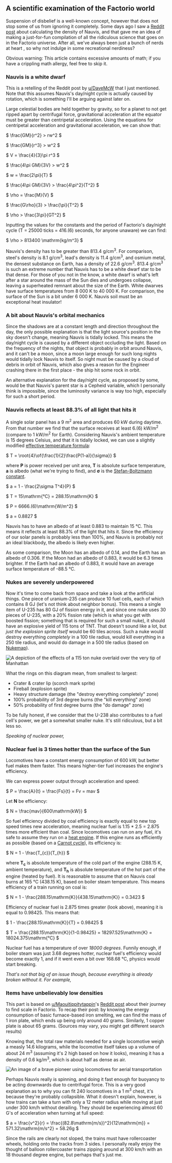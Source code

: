 ## A scientific examination of the Factorio world

Suspension of disbelief is a well-known concept, however that does not stop some of us from ignoring it completely. Some days ago I saw a [Reddit post](https://www.reddit.com/r/factorio/comments/jaz6yl/calculating_the_density_of_nauvis/) about calculating the density of Nauvis, and that gave me an idea of making a just-for-fun compilation of all the ridiculous science that goes on in the Factorio universe. After all, we've always been just a bunch of nerds at heart , so why not indulge in some recreational nerdiness?

Obvious warning: This article contains excessive amounts of math; if you have a crippling math allergy, feel free to skip it.

### Nauvis is a white dwarf

This is a retelling of the Reddit post by [u/DaveMcW](https://www.reddit.com/user/DaveMcW/) that I just mentioned. Note that this assumes Nauvis's day/night cycle is actually caused by rotation, which is something I'll be arguing against later on.

Large celestial bodies are held together by gravity, so for a planet to not get ripped apart by centrifugal force, gravitational acceleration at the equator must be greater than centripetal acceleration. Using the equations for centripetal acceleration and gravitational acceleration, we can show that:

$ \frac{GM}{r^2} > rw^2 $

$ \frac{GM}{r^3} > w^2 $

$ V = \frac{4}{3}\pi r^3 $

$ \frac{4\pi GM}{3V} > w^2 $

$ w = \frac{2\pi}{T} $

$ \frac{4\pi GM}{3V} > \frac{4\pi^2}{T^2} $

$ \rho = \frac{M}{V} $

$ \frac{G\rho}{3} > \frac{\pi}{T^2} $

$ \rho > \frac{3\pi}{GT^2} $

Inputting the values for the constants and the period of Factorio's day/night cycle (T = 25000 ticks = 416.(6) seconds, for anyone unaware) we can find:

$ \rho > 813400 \mathrm{kg/m^3} $

Nauvis's density has to be greater than 813.4 g/cm<sup>3</sup>. For comparison, steel's density is 8.1 g/cm<sup>3</sup>, lead's density is 11.4 g/cm<sup>3</sup>, and osmium metal, the densest substance on Earth, has a density of 22.6 g/cm<sup>3</sup>. 813.4 g/cm<sup>3</sup> is such an extreme number that Nauvis has to be a white dwarf star to be that dense. For those of you not in the know, a white dwarf is what's left after a star around the mass of the Sun dies and undergoes collapse, leaving a superheated remnant about the size of the Earth. White dwarves have surface temperatures from 8 000 K to 40 000 K. For comparison, the surface of the Sun is a bit under 6 000 K. Nauvis soil must be an exceptional heat insulator!

### A bit about Nauvis's orbital mechanics

Since the shadows are at a constant length and direction throughout the day, the only possible explanation is that the light source's position in the sky doesn't change, meaning Nauvis is tidally locked. This means the day/night cycle is caused by a different object occluding the light. Based on the frequency of the nights, that object is probably in orbit around Nauvis, and it can't be a moon, since a moon large enough for such long nights would tidally lock Nauvis to itself. So night must be caused by a cloud of debris in orbit of Nauvis, which also gives a reason for the Engineer crashing there in the first place - the ship hit some rock in orbit.

An alternative explanation for the day/night cycle, as proposed by some, would be that Nauvis's parent star is a Cepheid variable, which I personally think is impossible, since the luminosity variance is way too high, especially for such a short period.

### Nauvis reflects at least 88.3% of all light that hits it

A single solar panel has a 9 m<sup>2</sup> area and produces 60 kW during daytime. From that number we find that the surface receives at least 6.(6) kW/m<sup>2</sup> (compare to 1 kW/m<sup>2</sup> for Earth). Considering Nauvis's ambient temperature is 15 degrees Celsius, and that it is tidally locked, we can use a slightly modified [effective temperature formula](https://en.wikipedia.org/wiki/Effective_temperature#Surface_temperature_of_a_planet):

$ T = \root{4}\of{\frac{1}{2}\frac{P(1-a)}{\sigma}} $

where **P** is power received per unit area, **T** is absolute surface temperature, **a** is albedo (what we're trying to find), and **σ** is the [Stefan-Boltzmann constant](https://en.wikipedia.org/wiki/Stefan%E2%80%93Boltzmann_constant).

$ a = 1 - \frac{2\sigma T^4}{P} $

$ T = 15\mathrm{°C} = 288.15\mathrm{K} $

$ P = 6666.(6)\mathrm{W/m^2} $

$ a = 0.8827 $

Nauvis has to have an albedo of at least 0.883 to maintain 15 °C. This means it reflects at least 88.3% of the light that hits it. Since the efficiency of our solar panels is probably less than 100%, and Nauvis is probably not an ideal blackbody, the albedo is likely even higher.

As some comparison, the Moon has an albedo of 0.14, and the Earth has an albedo of 0.306. If the Moon had an albedo of 0.883, it would be 6.3 times brighter. If the Earth had an albedo of 0.883, it would have an average surface temperature of -88.5 °C.

### Nukes are severely underpowered

Now it's time to come back from space and take a look at the artificial things. One piece of uranium-235 can produce 10 fuel cells, each of which contains 8 GJ (let's not think about neighbor bonus). This means a single item of U-235 has 80 GJ of fission energy in it, and since one nuke uses 30 pieces of U-235, with a 20% fission rate (which is what you get with boosted fission; something that is required for such a small nuke), it should have an explosive yield of 115 tons of TNT. That doesn't sound like a lot, but *just the explosion sprite itself* would be 60 tiles across. Such a nuke would destroy everything *completely* in a 100 tile radius, would kill everything in a 250 tile radius, and would do damage in a 500 tile radius (based on [Nukemap](https://nuclearsecrecy.com/nukemap/)).

![A depiction of the effects of a 115 ton nuke overlaid over the very tip of Manhattan](https://cdn.discordapp.com/attachments/699618487097884723/769281708263735325/unknown.png)

What the rings on this diagram mean, from smallest to largest:

* Crater & crater lip (scorch mark sprite)
* Fireball (explosion sprite)
* Heavy structure damage (the "destroy everything completely" zone)
* 100% probability of 3rd degree burns (the "kill everything" zone)
* 50% probability of first degree burns (the "do damage" zone)

To be fully honest, if we consider that the U-238 also contributes to a fuel cell's power, we get a somewhat smaller nuke. It's still ridiculous, but a bit less so.

*Speaking of nuclear power,*

### Nuclear fuel is 3 times hotter than the surface of the Sun

Locomotives have a constant energy consumption of 600 kW, but better fuel makes them faster. This means higher-tier fuel increases the engine's efficiency.

We can express power output through acceleration and speed:

$ P = \frac{A}{t} = \frac{Fs}{t} = Fv = mav $

Let **N** be efficiency:

$ N = \frac{mav}{600\mathrm{kW}} $

So fuel efficiency divided by coal efficiency is exactly equal to new top speed times new acceleration, meaning nuclear fuel is 1.15 * 2.5 = 2.875 times more efficient than coal. Since locomotives can run on any fuel, it's safe to assume they run on a [heat engine](https://en.wikipedia.org/wiki/Heat_engine). If this engine runs as efficiently as possible (based on a [Carnot cycle](https://en.wikipedia.org/wiki/Carnot_cycle)), its efficiency is:

$ N = 1 - \frac{T_{c}}{T_{h}} $

where **T<sub>c</sub>** is absolute temperature of the cold part of the engine (288.15 K, ambient temperature), and **T<sub>h</sub>** is absolute temperature of the hot part of the engine (heated by fuel). It is reasonable to assume that on Nauvis coal burns at 165 °C (438.15 K), based on boiler steam temperature. This means efficiency of a train running on coal is:

$ N = 1 - \frac{288.15\mathrm{K}}{438.15\mathrm{K}} = 0.3423 $

Efficiency of nuclear fuel is 2.875 times greater (look above), meaning it is equal to 0.98425. This means that:

$ 1 - \frac{288.15\mathrm{K}}{T} = 0.98425 $

$ T = \frac{288.15\mathrm{K}}{1-0.98425} = 18297.525\mathrm{K} = 18024.375\mathrm{°C} $

Nuclear fuel has a temperature of over *18000 degrees*. Funnily enough, if boiler steam was just 3.68 degrees hotter, nuclear fuel's efficiency would become exactly 1, and if it went even a bit over 168.68 °C, physics would start breaking.

*That's not that big of an issue though, because everything is already broken without it. For example,*

### Items have unbelievably low densities

This part is based on [u/Maouitippitytappin](https://www.reddit.com/user/Maouitippitytappin/)'s [Reddit post](https://www.reddit.com/r/factorio/comments/j8cxvv/my_journey_to_find_scale_in_factorio/) about their journey to find scale in Factorio. To recap their post: by knowing the energy consumption of basic furnace-based iron smelting, we can find the mass of 1 iron plate, which ends up being only around 40 grams. Similarly, 1 copper plate is about 65 grams. (Sources may vary, you might get different search results)

Knowing that, the total raw materials needed for a single locomotive weigh a measly 14.6 kilograms, while the locomotive itself takes up a volume of about 24 m<sup>3</sup> (assuming it's 2 high based on how it looks), meaning it has a density of 0.6 kg/m<sup>3</sup>, which is about half as dense as air.

![An image of a brave pioneer using locomotives for aerial transportation](https://media.discordapp.net/attachments/622913335783850040/769291985411899392/yes.png?width=895&height=671)

Perhaps Nauvis really is spinning, and doing it fast enough for buoyancy to be acting downwards due to centrifugal force. This is a very good explanation as to why you can fit 240 locomotives in a 1 m<sup>3</sup> chest, it's because they're probably collapsible. What it doesn't explain, however, is how trains can take a turn with only a 12 meter radius while moving at just under 300 km/h without derailing. They should be experiencing almost 60 G's of acceleration when turning at full speed:

$ a = \frac{v^2}{r} = \frac{(82.8\mathrm{m/s})^2}{12\mathrm{m}} = 571.32\mathrm{m/s^2} = 58.26g $

Since the rails are clearly not sloped, the trains must have rollercoaster wheels, holding onto the tracks from 3 sides. I personally really enjoy the thought of balloon rollercoaster trains zipping around at 300 km/h with an 18 thousand degree engine, but perhaps that's just me.
